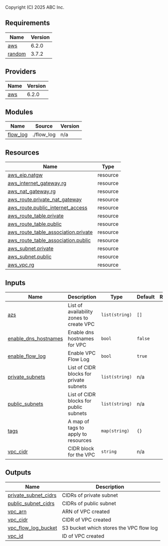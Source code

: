 Copyright (C) 2025 ABC Inc.
<!-- BEGIN_TF_DOCS -->
## Requirements

| Name | Version |
|------|---------|
| <a name="requirement_aws"></a> [aws](#requirement\_aws) | 6.2.0 |
| <a name="requirement_random"></a> [random](#requirement\_random) | 3.7.2 |

## Providers

| Name | Version |
|------|---------|
| <a name="provider_aws"></a> [aws](#provider\_aws) | 6.2.0 |

## Modules

| Name | Source | Version |
|------|--------|---------|
| <a name="module_flow_log"></a> [flow\_log](#module\_flow\_log) | ./flow_log | n/a |

## Resources

| Name | Type |
|------|------|
| [aws_eip.natgw](https://registry.terraform.io/providers/hashicorp/aws/6.2.0/docs/resources/eip) | resource |
| [aws_internet_gateway.rg](https://registry.terraform.io/providers/hashicorp/aws/6.2.0/docs/resources/internet_gateway) | resource |
| [aws_nat_gateway.rg](https://registry.terraform.io/providers/hashicorp/aws/6.2.0/docs/resources/nat_gateway) | resource |
| [aws_route.private_nat_gateway](https://registry.terraform.io/providers/hashicorp/aws/6.2.0/docs/resources/route) | resource |
| [aws_route.public_internet_access](https://registry.terraform.io/providers/hashicorp/aws/6.2.0/docs/resources/route) | resource |
| [aws_route_table.private](https://registry.terraform.io/providers/hashicorp/aws/6.2.0/docs/resources/route_table) | resource |
| [aws_route_table.public](https://registry.terraform.io/providers/hashicorp/aws/6.2.0/docs/resources/route_table) | resource |
| [aws_route_table_association.private](https://registry.terraform.io/providers/hashicorp/aws/6.2.0/docs/resources/route_table_association) | resource |
| [aws_route_table_association.public](https://registry.terraform.io/providers/hashicorp/aws/6.2.0/docs/resources/route_table_association) | resource |
| [aws_subnet.private](https://registry.terraform.io/providers/hashicorp/aws/6.2.0/docs/resources/subnet) | resource |
| [aws_subnet.public](https://registry.terraform.io/providers/hashicorp/aws/6.2.0/docs/resources/subnet) | resource |
| [aws_vpc.rg](https://registry.terraform.io/providers/hashicorp/aws/6.2.0/docs/resources/vpc) | resource |

## Inputs

| Name | Description | Type | Default | Required |
|------|-------------|------|---------|:--------:|
| <a name="input_azs"></a> [azs](#input\_azs) | List of availability zones to create VPC | `list(string)` | `[]` | no |
| <a name="input_enable_dns_hostnames"></a> [enable\_dns\_hostnames](#input\_enable\_dns\_hostnames) | Enable dns hostnames for VPC | `bool` | `false` | no |
| <a name="input_enable_flow_log"></a> [enable\_flow\_log](#input\_enable\_flow\_log) | Enable VPC Flow Log | `bool` | `true` | no |
| <a name="input_private_subnets"></a> [private\_subnets](#input\_private\_subnets) | List of CIDR blocks for private subnets | `list(string)` | n/a | yes |
| <a name="input_public_subnets"></a> [public\_subnets](#input\_public\_subnets) | List of CIDR blocks for public subnets | `list(string)` | n/a | yes |
| <a name="input_tags"></a> [tags](#input\_tags) | A map of tags to apply to resources | `map(string)` | `{}` | no |
| <a name="input_vpc_cidr"></a> [vpc\_cidr](#input\_vpc\_cidr) | CIDR block for the VPC | `string` | n/a | yes |

## Outputs

| Name | Description |
|------|-------------|
| <a name="output_private_subnet_cidrs"></a> [private\_subnet\_cidrs](#output\_private\_subnet\_cidrs) | CIDRs of private subnet |
| <a name="output_public_subnet_cidrs"></a> [public\_subnet\_cidrs](#output\_public\_subnet\_cidrs) | CIDRs of public subnet |
| <a name="output_vpc_arn"></a> [vpc\_arn](#output\_vpc\_arn) | ARN of VPC created |
| <a name="output_vpc_cidr"></a> [vpc\_cidr](#output\_vpc\_cidr) | CIDR of VPC created |
| <a name="output_vpc_flow_log_bucket"></a> [vpc\_flow\_log\_bucket](#output\_vpc\_flow\_log\_bucket) | S3 bucket which stores the VPC flow log |
| <a name="output_vpc_id"></a> [vpc\_id](#output\_vpc\_id) | ID of VPC created |
<!-- END_TF_DOCS -->
